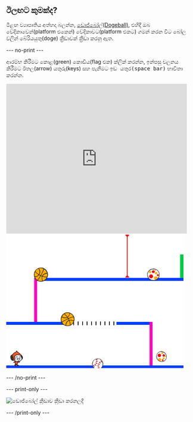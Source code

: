 ## ඊලඟට කුමක්ද?

මීළඟ ව්‍යාපෘතිය අත්හදා බලන්න, [ඩොජ්බෝල්(Dogeball)](https://projects.raspberrypi.org/en/projects/dodgeball?utm_source=pathway&utm_medium=whatnext&utm_campaign=projects), එහිදී ඔබ වේදිකාවෙන්(platform එකෙන්) වේදිකාවට(platform එකට) ගමන් කරන විට බෝල වලින් බේරියයුතු(doge) ක්‍රීඩාවක් ක්‍රීඩා කරනු ඇත.

\--- no-print \---

ආරම්භ කිරීමට කොළ(green) කොඩිය(flag එක) ක්ලික් කරන්න, ඉන්පසු චලනය කිරීමට ඊතල(arrow) යතුරු(keys) සහ පැනීමට <kbd>ඉඩ යතුර(space bar)</kbd> භාවිතා කරන්න.

<div class="scratch-preview">
  <iframe allowtransparency="true" width="485" height="402" src="https://scratch.mit.edu/projects/embed/251809924/?autostart=false" frameborder="0" scrolling="no"></iframe>
  <img src="images/dodge-final.png">
</div>

\--- /no-print \---

\--- print-only \---

![ඩොජ්බෝල් ක්‍රීඩාව ක්‍රීඩා කරනලදී](images/dodgeball-showcase.png)

\--- /print-only \---